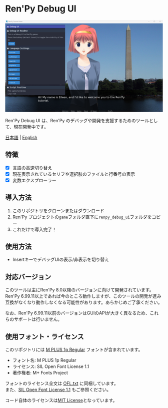 # Ren'Py Debug UI

![Ren'Pyチュートリアルゲームの実行画面に、Ren'Py Debug UIが表示されています。そのUIには「Debug UI Readme」「Language Settings」「Script Position」のセクションがあります。言語設定では複数の言語切り替えボタンが、スクリプト位置表示では現在のファイル名（game/script.rpy）と行番号（154）が確認できます。](assets/images/image.png)

Ren'Py Debug UI は、Ren'Py のデバッグや開発を支援するためのツールとして、現在開発中です。

[日本語](README.ja.md) | [English](README.md)

## 特徴

- [x] 言語の高速切り替え
- [x] 現在表示されているセリフや選択肢のファイルと行番号の表示
- [x] 変数エクスプローラー

## 導入方法

1. このリポジトリをクローンまたはダウンロード
2. Ren'Py プロジェクトの`game`フォルダ直下に`renpy_debug_ui`フォルダをコピー
3. これだけで導入完了！

## 使用方法

- InsertキーでデバッグUIの表示/非表示を切り替え

## 対応バージョン

このツールは主にRen'Py 8.0以降のバージョンに向けて開発されています。  
Ren'Py 6.99.11以上であれば今のところ動作しますが、このツールの開発が進み互換がなくなり動作しなくなる可能性があります。あらかじめご了承ください。

なお、Ren'Py 6.99.11以前のバージョンはGUIのAPIが大きく異なるため、これらのサポートは行いません。

## 使用フォント・ライセンス

このリポジトリには [M PLUS 1p Regular](https://fonts.google.com/specimen/M+PLUS+1p) フォントが含まれています。

- フォント名: M PLUS 1p Regular
- ライセンス: SIL Open Font License 1.1
- 著作権者: M+ Fonts Project

フォントのライセンス全文は [OFL.txt](OFL.txt) に同梱しています。  
また、[SIL Open Font License 1.1](https://scripts.sil.org/OFL) もご参照ください。

コード自体のライセンスは[MIT License](LICENSE)となっています。
